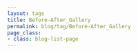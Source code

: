 ```yaml
---
layout: tags
title: Before-After_Gallery
permalink: blog/tag/Before-After_Gallery
page_class:
- class: blog-list-page
---
```

